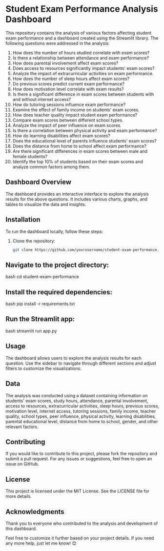# Student Exam Performance Analysis Dashboard

This repository contains the analysis of various factors affecting student exam performance and a dashboard created using the Streamlit library. 
The following questions were addressed in the analysis:

1. How does the number of hours studied correlate with exam scores?
2. Is there a relationship between attendance and exam performance?
3. How does parental involvement affect exam scores?
4. Does access to resources significantly impact students' exam scores?
5. Analyze the impact of extracurricular activities on exam performance.
6. How does the number of sleep hours affect exam scores?
7. Do previous scores predict current exam performance?
8. How does motivation level correlate with exam results?
9. Is there a significant difference in exam scores between students with and without internet access?
10. How do tutoring sessions influence exam performance?
11. Examine the effect of family income on students' exam scores.
12. How does teacher quality impact student exam performance?
13. Compare exam scores between different school types.
14. Analyze the impact of peer influence on exam scores.
15. Is there a correlation between physical activity and exam performance?
16. How do learning disabilities affect exam scores?
17. Does the educational level of parents influence students' exam scores?
18. Does the distance from home to school affect exam performance?
19. Are there significant differences in exam scores between male and female students?
20. Identify the top 10% of students based on their exam scores and analyze common factors among them.

## Dashboard Overview

The dashboard provides an interactive interface to explore the analysis results for the above questions. It includes various charts, graphs, and tables to visualize the data and insights.

## Installation

To run the dashboard locally, follow these steps:

1. Clone the repository:
   ```bash
   git clone https://github.com/yourusername/student-exam-performance.git

## Navigate to the project directory:
bash
cd student-exam-performance

## Install the required dependencies:
bash
pip install -r requirements.txt

## Run the Streamlit app:
bash
streamlit run app.py

## Usage
The dashboard allows users to explore the analysis results for each question. Use the sidebar to navigate through different sections and adjust filters to customize the visualizations.

## Data
The analysis was conducted using a dataset containing information on students' exam scores, study hours, attendance, parental involvement, access to resources, extracurricular activities, sleep hours, previous scores, motivation level, internet access, tutoring sessions, family income, teacher quality, school types, peer influence, physical activity, learning disabilities, parental educational level, distance from home to school, gender, and other relevant factors.

## Contributing
If you would like to contribute to this project, please fork the repository and submit a pull request. For any issues or suggestions, feel free to open an issue on GitHub.

## License
This project is licensed under the MIT License. See the LICENSE file for more details.

## Acknowledgments
Thank you to everyone who contributed to the analysis and development of this dashboard.

Feel free to customize it further based on your project details. If you need any more help, just let me know! 😊
